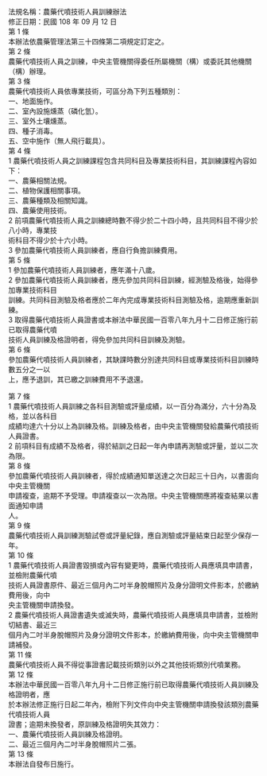 法規名稱：農藥代噴技術人員訓練辦法  
修正日期：民國 108 年 09 月 12 日  
第 1 條  
本辦法依農藥管理法第三十四條第二項規定訂定之。  
第 2 條  
農藥代噴技術人員之訓練，中央主管機關得委任所屬機關（構）或委託其他機關（構）辦理。  
第 3 條  
農藥代噴技術人員依專業技術，可區分為下列五種類別：  
一、地面施作。  
二、室內設施燻蒸（磷化氫）。  
三、室外土壤燻蒸。  
四、種子消毒。  
五、空中施作（無人飛行載具）。  
第 4 條  
1 農藥代噴技術人員之訓練課程包含共同科目及專業技術科目，其訓練課程內容如下：  
一、農藥相關法規。  
二、植物保護相關事項。  
三、農藥種類及相關知識。  
四、農藥使用技術。  
2 前項農藥代噴技術人員之訓練總時數不得少於二十四小時，且共同科目不得少於八小時，專業技  
術科目不得少於十六小時。  
3 參加農藥代噴技術人員訓練者，應自行負擔訓練費用。  
第 5 條  
1 參加農藥代噴技術人員訓練者，應年滿十八歲。  
2 參加農藥代噴技術人員訓練者，應先參加共同科目訓練，經測驗及格後，始得參加專業技術科目  
訓練。共同科目測驗及格者應於二年內完成專業技術科目測驗及格，逾期應重新訓練。  
3 取得農藥代噴技術人員證書或本辦法中華民國一百零八年九月十二日修正施行前已取得農藥代噴  
技術人員訓練及格證明者，得免參加共同科目訓練及測驗。  
第 6 條  
參加農藥代噴技術人員訓練者，其缺課時數分別達共同科目或專業技術科目訓練時數五分之一以  
上，應予退訓，其已繳之訓練費用不予退還。  


第 7 條  
1 農藥代噴技術人員訓練之各科目測驗或評量成績，以一百分為滿分，六十分為及格，並以各科目  
成績均達六十分以上為訓練及格。訓練及格者，由中央主管機關發給農藥代噴技術人員證書。  
2 前項科目有成績不及格者，得於結訓之日起一年內申請再測驗或評量，並以二次為限。  
第 8 條  
參加農藥代噴技術人員訓練者，得於成績通知單送達之次日起三十日內，以書面向中央主管機關  
申請複查，逾期不予受理。申請複查以一次為限。中央主管機關應將複查結果以書面通知申請  
人。  
第 9 條  
農藥代噴技術人員訓練測驗試卷或評量紀錄，應自測驗或評量結束日起至少保存一年。  
第 10 條  
1 農藥代噴技術人員證書毀損或內容有變更時，農藥代噴技術人員應填具申請書，並檢附農藥代噴  
技術人員證書原件、最近三個月內二吋半身脫帽照片及身分證明文件影本，於繳納費用後，向中  
央主管機關申請換發。  
2 農藥代噴技術人員證書遺失或滅失時，農藥代噴技術人員應填具申請書，並檢附切結書、最近三  
個月內二吋半身脫帽照片及身分證明文件影本，於繳納費用後，向中央主管機關申請補發。  
第 11 條  
農藥代噴技術人員不得從事證書記載技術類別以外之其他技術類別代噴業務。  
第 12 條  
本辦法中華民國一百零八年九月十二日修正施行前已取得農藥代噴技術人員訓練及格證明者，應  
於本辦法修正施行日起二年內，檢附下列文件向中央主管機關申請換發該類別農藥代噴技術人員  
證書；逾期未換發者，原訓練及格證明失其效力：  
一、農藥代噴技術人員訓練及格證明。  
二、最近三個月內二吋半身脫帽照片二張。  
第 13 條  
本辦法自發布日施行。  


